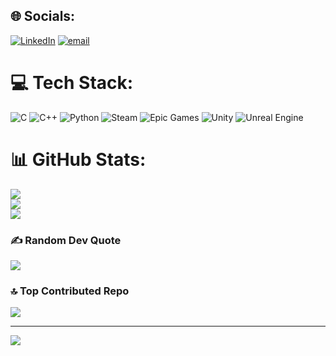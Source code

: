 
## 🌐 Socials:
[![LinkedIn](https://img.shields.io/badge/LinkedIn-%230077B5.svg?logo=linkedin&logoColor=white)](https://linkedin.com/in/https://www.linkedin.com/in/priyanshu-singh-580923322/) [![email](https://img.shields.io/badge/Email-D14836?logo=gmail&logoColor=white)](mailto:priyanshusingh180406@gmail.com) 

# 💻 Tech Stack:
![C](https://img.shields.io/badge/c-%2300599C.svg?style=for-the-badge&logo=c&logoColor=white) ![C++](https://img.shields.io/badge/c++-%2300599C.svg?style=for-the-badge&logo=c%2B%2B&logoColor=white) ![Python](https://img.shields.io/badge/python-3670A0?style=for-the-badge&logo=python&logoColor=ffdd54) ![Steam](https://img.shields.io/badge/steam-%23000000.svg?style=for-the-badge&logo=steam&logoColor=white) ![Epic Games](https://img.shields.io/badge/epicgames-%23313131.svg?style=for-the-badge&logo=epicgames&logoColor=white) ![Unity](https://img.shields.io/badge/unity-%23000000.svg?style=for-the-badge&logo=unity&logoColor=white) ![Unreal Engine](https://img.shields.io/badge/unrealengine-%23313131.svg?style=for-the-badge&logo=unrealengine&logoColor=white)
# 📊 GitHub Stats:
![](https://github-readme-stats.vercel.app/api?username=pscoder18&theme=dark&hide_border=false&include_all_commits=false&count_private=false)<br/>
![](https://nirzak-streak-stats.vercel.app/?user=pscoder18&theme=dark&hide_border=false)<br/>
![](https://github-readme-stats.vercel.app/api/top-langs/?username=pscoder18&theme=dark&hide_border=false&include_all_commits=false&count_private=false&layout=compact)

### ✍️ Random Dev Quote
![](https://quotes-github-readme.vercel.app/api?type=horizontal&theme=radical)

### 🔝 Top Contributed Repo
![](https://github-contributor-stats.vercel.app/api?username=pscoder18&limit=5&theme=dark&combine_all_yearly_contributions=true)

---
[![](https://visitcount.itsvg.in/api?id=pscoder18&icon=0&color=0)](https://visitcount.itsvg.in)

<!-- Proudly created with GPRM ( https://gprm.itsvg.in ) -->
